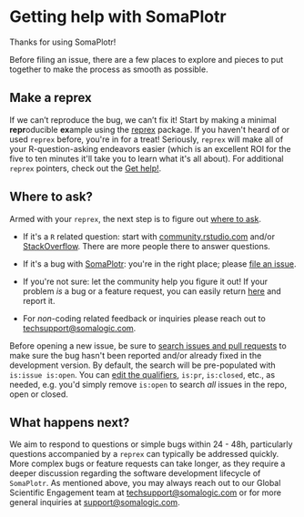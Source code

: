# Getting help with SomaPlotr

Thanks for using SomaPlotr!

Before filing an issue, there are a few places to explore
and pieces to put together to make the process as smooth as possible.

## Make a reprex

If we can’t reproduce the bug, we can’t fix it!
Start by making a minimal **repr**oducible **ex**ample using the [reprex](https://reprex.tidyverse.org/) package.
If you haven't heard of or used `reprex` before, you're in for a treat!
Seriously, `reprex` will make all of your R-question-asking endeavors easier
(which is an excellent ROI for the five to ten minutes it'll take you to learn what it's all about).
For additional `reprex` pointers, check out the [Get help!](https://www.tidyverse.org/help/).

## Where to ask?

Armed with your `reprex`, the next step is to figure out [where to ask](https://www.tidyverse.org/help/#where-to-ask).

* If it's a `R` related question: start with [community.rstudio.com](https://community.rstudio.com/)
  and/or [StackOverflow](https://stackoverflow.com). There are more people there to answer questions.

* If it's a bug with [SomaPlotr](https://github.com/SomaLogic/SomaPlotr/): you're
  in the right place; please [file an issue](https://github.com/SomaLogic/SomaPlotr/issues/new).

* If you're not sure: let the community help you figure it out!
  If your problem _is_ a bug or a feature request, you can easily return
  [here](https://github.com/SomaLogic/SomaPlotr/issues/) and report it.

* For _non_-coding related feedback or inquiries please reach out to <techsupport@somalogic.com>.

Before opening a new issue, be sure to
[search issues and pull requests](https://github.com/SomaLogic/SomaPlotr/issues/)
to make sure the bug hasn't been reported and/or already fixed in the development version.
By default, the search will be pre-populated with `is:issue is:open`.
You can [edit the qualifiers](https://help.github.com/articles/searching-issues-and-pull-requests/),
`is:pr`, `is:closed`, etc., as needed, e.g. you'd simply remove `is:open` to
search _all_ issues in the repo, open or closed.

## What happens next?

We aim to respond to questions or simple bugs within 24 - 48h, particularly
questions accompanied by a `reprex` can typically be addressed quickly.
More complex bugs or feature requests can take longer, as they require a
deeper discussion regarding the software development lifecycle of `SomaPlotr`.
As mentioned above, you may always reach out to our Global Scientific Engagement
team at <techsupport@somalogic.com> or for more general inquiries at <support@somalogic.com>.

